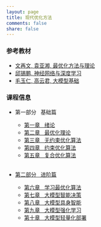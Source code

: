 ```yaml
---
layout: page
title: 现代优化方法
comments: false
share: false
---
```




### 参考教材

* <a href="http://faculty.bicmr.pku.edu.cn/~wenzw/optbook.html" class="textlink" target="_blank"> 文再文, 袁亚湘, 最优化方法与理论</a><br>
* <a href="https://nndl.github.io/" class="textlink" target="_blank"> 邱锡鹏, 神经网络与深度学习 </a><br>
* <a href="https://github.com/ZJU-LLMs/Foundations-of-LLMs" class="textlink" target="_blank"> 毛玉仁, 高云君, 大模型基础 </a><br>


### 课程信息 

- 第一部分 &nbsp;  基础篇<br>
  -  <a href="../OPT/绪论.pdf" class="textlink" target="_blank">  第一章 &nbsp;  绪论<br>
  -  <a href="../OPT/最优化理论.pdf" class="textlink" target="_blank">  第二章 &nbsp;  最优化理论<br>
  -  <a href="../OPT/无约束优化算法.pdf" class="textlink" target="_blank">  第三章 &nbsp;  无约束优化算法<br>
  -  <a href="../OPT/约束优化算法.pdf" class="textlink" target="_blank"> 第四章 &nbsp;  约束优化算法<br>
  -  第五章 &nbsp;  复合优化算法<br><br>


- 第二部分 &nbsp;  进阶篇<br>
  - 第六章 &nbsp;  学习最优化算法 <br>
  - 第七章 &nbsp;  大模型智能决策 <br>
  - 第八章 &nbsp;  大模型具身智能 <br>
  - 第九章 &nbsp;  大模型强化学习 <br>
  - 第十章 &nbsp;  大模型轻量化部署 <br>


